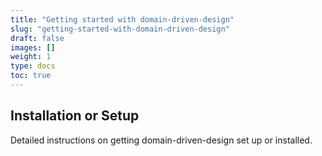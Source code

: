 ```yaml
---
title: "Getting started with domain-driven-design"
slug: "getting-started-with-domain-driven-design"
draft: false
images: []
weight: 1
type: docs
toc: true
---
```


## Installation or Setup
Detailed instructions on getting domain-driven-design set up or installed.

